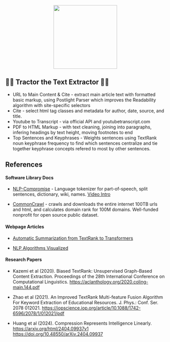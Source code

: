 <p align="center">
<img width="200px" src="https://i.imgur.com/4GOOM9s.jpeg"> 
</p>

## 📜🚜  Tractor the Text Extractor 📜🚜

* URL to Main Content & Cite - extract main article text with formatted basic markup, using Postlight Parser which improves the Readability algorithm with  site-specific selectors
* Cite - select html tag classes and metadata for author, date, source, and title.
* Youtube to Transcript - via official API and youtubetranscript.com
* PDF to HTML Markup - with text cleaning, joining into paragraphs, infering headings by text height, moving footnotes to end
* Top Sentences and Keyphrases -  Weights sentences using TextRank noun keyphrase frequency  to find which sentences centralize and tie together keyphrase concepts refered to most by other sentences.

## References  

#### Software Library Docs

*   [NLP-Compromise](https://observablehq.com/@spencermountain/nlp-compromise) - Language tokenizer for part-of-speech, split sentences, dictionary, wiki, names. [Video Intro](https://vimeo.com/496095722)

*   [CommonCrawl](https://commoncrawl.org/examples) - crawls and downloads the entire internet 100TB urls and html, and calculates domain rank for 100M domains. Well-funded nonprofit for open source public dataset.

#### Webpage Articles 

* [Automatic Summarization from TextRank to Transformers](https://blog.fastforwardlabs.com/2021/09/22/automatic-summarization-from-textrank-to-transformers.html)

*   [NLP Algorithms Visualized](https://github.com/janlukasschroeder/nlp-cheat-sheet-python/blob/master/README.md)

#### Research Papers


* Kazemi et al (2020). Biased TextRank: Unsupervised Graph-Based Content Extraction. Proceedings of the 28th International Conference on Computational Linguistics. https://aclanthology.org/2020.coling-main.144.pdf

*  Zhao et al (2021). An Improved TextRank Multi-feature Fusion Algorithm For Keyword Extraction of Educational Resources. J. Phys.: Conf. Ser. 2078 012021. https://iopscience.iop.org/article/10.1088/1742-6596/2078/1/012021/pdf


* Huang et al (2024). Compression Represents Intelligence Linearly. https://arxiv.org/html/2404.09937v1  https://doi.org/10.48550/arXiv.2404.09937